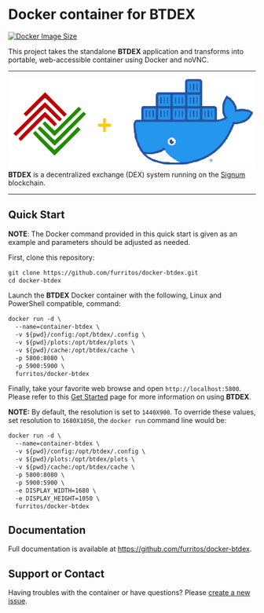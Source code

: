 # Docker container for BTDEX
[![Docker Image Size](https://img.shields.io/docker/image-size/furritos/docker-btdex/latest)](https://hub.docker.com/r/furritos/docker-btdex/tags)

This project takes the standalone **BTDEX** application and transforms into portable, web-accessible 
container using Docker and noVNC.

---

[![BTDEX logo](doc/img/btdex-docker.png)](https://btdex.trade/)
**BTDEX** is a decentralized exchange (DEX) system running on the [Signum](https://signum.network/) blockchain.

---

## Quick Start

**NOTE**: The Docker command provided in this quick start is given as an example and parameters 
should be adjusted as needed.

First, clone this repository:
```
git clone https://github.com/furritos/docker-btdex.git
cd docker-btdex
```

Launch the **BTDEX** Docker container with the following, Linux and PowerShell compatible, command:
```
docker run -d \
  --name=container-btdex \
  -v ${pwd}/config:/opt/btdex/.config \
  -v ${pwd}/plots:/opt/btdex/plots \
  -v ${pwd}/cache:/opt/btdex/cache \
  -p 5800:8080 \
  -p 5900:5900 \
  furritos/docker-btdex
```
Finally, take your favorite web browse and open `http://localhost:5800`.
Please refer to this [Get Started](https://btdex.trade/index.html#GetStarted) page for more information on using **BTDEX**.

**NOTE:** By default, the resolution is set to `1440X900`.  To override these values, set resolution to `1680X1050`, the `docker run` command line would be:

```
docker run -d \
  --name=container-btdex \
  -v ${pwd}/config:/opt/btdex/.config \
  -v ${pwd}/plots:/opt/btdex/plots \
  -v ${pwd}/cache:/opt/btdex/cache \
  -p 5800:8080 \
  -p 5900:5900 \
  -e DISPLAY_WIDTH=1680 \
  -e DISPLAY_HEIGHT=1050 \
  furritos/docker-btdex
```

## Documentation

Full documentation is available at https://github.com/furritos/docker-btdex.

## Support or Contact

Having troubles with the container or have questions?  Please
[create a new issue].

[create a new issue]: https://github.com/furritos/docker-btdex/issues